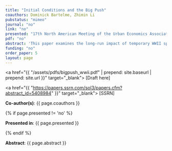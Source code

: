 ```yaml
---
title: "Initial Conditions and the Big Push"
coauthors: Dominick Bartelme, Zhimin Li
pubstatus: "mimeo"
journal: "no"
link: "no"
presented: "17th North American Meeting of the Urban Economics Association, HKU Firm and Industrial Dynamics Workshop 2024, Pacific Conference for Development Economics 2025"
pdf: "no"
abstract: 'This paper examines the long-run impact of temporary WWII spending on U.S. economic geography. Our empirical results show positive long-term effects on overall population and manufacturing activity only in counties with initially low manufacturing employment. Motivated by these findings, we develop a multisector economic geography model that features external economies of scale in manufacturing with non-constant elasticity. We calibrate the model and show that an S-shaped scale function in which sizable scale economies are limited to locations below 1500 manufacturing workers matches the data well. We use the calibrated model to reevaluate how temporary WWII spending shaped the evolution of U.S. postwar economic geography. Despite the presence of "big push" dynamics and multiple steady states, the aggregate effects of WWII spending on long-run outcomes are limited due to the restricted domain over which coordination failures operate.'
funding: "no"
order_paper: 5
layout: page
---
```


<a href="{{ "/assets/pdfs/bigpush_wwii.pdf" | prepend: site.baseurl | prepend: site.url }}" target="_blank"> [Draft here] </a>

<a href="{{ "https://papers.ssrn.com/sol3/papers.cfm?abstract_id=5408984" }}" target="_blank"> [SSRN] </a>


<p><b>Co-author(s)</b>: {{ page.coauthors }} </p>

{% if page.presented != 'no' %}
<p><b>Presented in</b>: {{ page.presented }} </p>
{% endif %}

<div class ="text"><p><b>Abstract</b>: {{ page.abstract }} </p></div>

